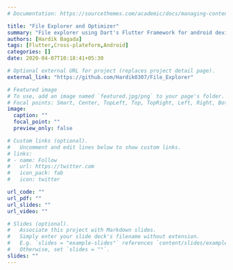 ```yaml
---
# Documentation: https://sourcethemes.com/academic/docs/managing-content/

title: "File Explorer and Optimizer"
summary: "File explorer using Dart's Flutter Framework for android devices"
authors: [Hardik Bagada]
tags: [Flutter,Cross-plateform,Android]
categories: []
date: 2020-04-07T10:18:41+05:30

# Optional external URL for project (replaces project detail page).
external_link: "https://github.com/Hardik0307/File_Explorer"

# Featured image
# To use, add an image named `featured.jpg/png` to your page's folder.
# Focal points: Smart, Center, TopLeft, Top, TopRight, Left, Right, BottomLeft, Bottom, BottomRight.
image:
  caption: ""
  focal_point: ""
  preview_only: false

# Custom links (optional).
#   Uncomment and edit lines below to show custom links.
# links:
# - name: Follow
#   url: https://twitter.com
#   icon_pack: fab
#   icon: twitter

url_code: ""
url_pdf: ""
url_slides: ""
url_video: ""

# Slides (optional).
#   Associate this project with Markdown slides.
#   Simply enter your slide deck's filename without extension.
#   E.g. `slides = "example-slides"` references `content/slides/example-slides.md`.
#   Otherwise, set `slides = ""`.
slides: ""
---
```

